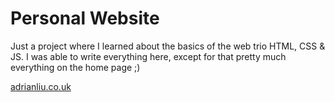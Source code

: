 # Personal Website

Just a project where I learned about the basics of the web trio HTML, CSS & JS. I was able to write everything here, except for that pretty much everything on the home page ;)

[adrianliu.co.uk](http://adrianliu.co.uk)
